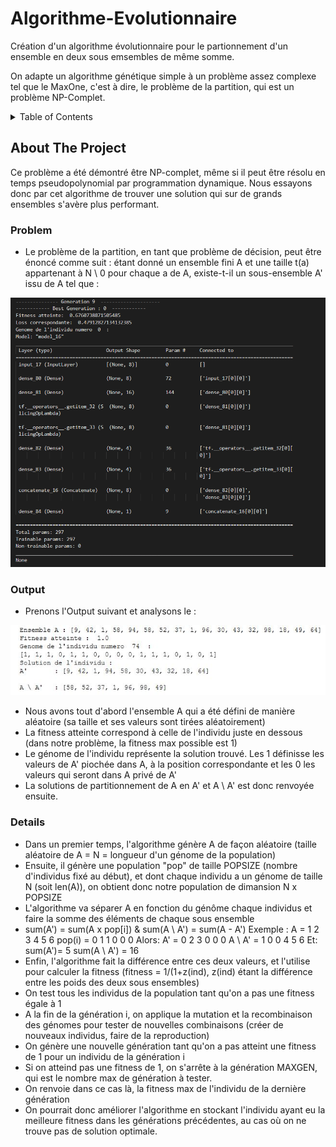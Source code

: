 # Algorithme-Evolutionnaire
Création d'un algorithme évolutionnaire pour le partionnement d'un ensemble en deux sous emsembles de même somme.

On adapte un algorithme génétique simple à un problème assez complexe tel que le MaxOne, c'est à dire, le problème de la partition, qui est un problème NP-Complet.

<!-- TABLE OF CONTENTS -->
<details>
  <summary>Table of Contents</summary>
  <ol>
    <li>
      <a href="#about-the-project">About The Project</a>
      <ul>
        <li><a href="#problem">Problem</a></li>
      </ul>
      <ul>
        <li><a href="#output">Output</a></li>
      </ul>
       <ul>
        <li><a href="#details">Details</a></li>
      </ul>
    </li>
  </ol>
</details>



<!-- ABOUT THE PROJECT -->
## About The Project
Ce problème a été démontré être NP-complet, même si il peut être résolu en temps pseudopolynomial par programmation dynamique.
Nous essayons donc par cet algorithme de trouver une solution qui sur de grands ensembles s'avère plus performant. 

### Problem

* Le problème de la partition, en tant que problème de décision, peut être énoncé comme suit : étant donné un ensemble fini A et une taille t(a) appartenant à N \ 0 pour chaque a de A, existe-t-il un sous-ensemble A' issu de A tel que :

![Screenshot](Capture.PNG)

### Output
* Prenons l'Output suivant et analysons le : 
 
![Screenshot](algo.JPG)

* Nous avons tout d'abord l'ensemble A qui a été défini de manière aléatoire (sa taille et ses valeurs sont tirées aléatoirement)
* La fitness atteinte correspond à celle de l'individu juste en dessous (dans notre problème, la fitness max possible est 1)
* Le génome de l'individu représente la solution trouvé. Les 1 définisse les valeurs de A' piochée dans A, à la position correspondante et les 0 les valeurs qui seront dans A privé de A'
* La solutions de partitionnement de A en A' et A \ A' est donc renvoyée ensuite. 

### Details

* Dans un premier temps, l'algorithme génère A de façon aléatoire (taille aléatoire de A = N = longueur d'un génome de la population)
* Ensuite, il génère une population "pop" de taille POPSIZE (nombre d'individus fixé au début), et dont chaque individu a un génome de taille N (soit len(A)), on obtient donc notre population de dimansion N x POPSIZE
* L'algorithme va séparer A en fonction du génôme chaque individus et faire la somme des éléments de chaque sous ensemble 
* sum(A') = sum(A x pop[i])  &  sum(A \ A') = sum(A - A')
Exemple : 
A      = 1 2 3 4 5 6
pop(i) = 0 1 1 0 0 0
Alors:
A'     = 0 2 3 0 0 0
A \ A' = 1 0 0 4 5 6
Et:
sum(A')= 5
sum(A \ A') = 16
* Enfin, l'algorithme fait la différence entre ces deux valeurs, et l'utilise pour calculer la fitness (fitness = 1/(1+z(ind), z(ind) étant la différence entre les poids des deux sous ensembles)
* On test tous les individus de la population tant qu'on a pas une fitness égale à 1
* A la fin de la génération i, on applique la mutation et la recombinaison des génomes pour tester de nouvelles combinaisons (créer de nouveaux individus, faire de la reproduction)
* On génère une nouvelle génération tant qu'on a pas atteint une fitness de 1 pour un individu de la génération i
* Si on atteind pas une fitness de 1, on s'arrête à la génération MAXGEN, qui est le nombre max de génération à tester.
* On renvoie dans ce cas là, la fitness max de l'individu de la dernière génération
* On pourrait donc améliorer l'algorithme en stockant l'individu ayant eu la meilleure fitness dans les générations précédentes, au cas où on ne trouve pas de solution optimale.
